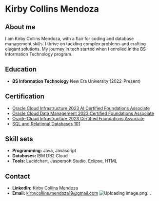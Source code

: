 # Kirby Collins Mendoza

## About me

I am Kirby Collins Mendoza, with a flair for coding and database management skills. I thrive on tackling complex problems and crafting elegant solutions. My journey in tech started when I enrolled in the BS Information Technology program.

## Education

- **BS Information Technology**
  New Era University (2022-Present)

## Certification

- [Oracle Cloud Infrastructure 2023 AI Certified Foundations Associate](<[Certification_Link](https://catalog-education.oracle.com/pls/certview/sharebadge?id=EC9CD115725C77957A833A74DBA71C4D644B7C43E7E5CAA95BF0B1EA00BCF6C4)>)
- [Oracle Cloud Data Management 2023 Certified Foundations Associate](<[Certification_Link](https://catalog-education.oracle.com/pls/certview/sharebadge?id=D3DBD0D0B5292B5B7BA794518B051A0A52BDB3FB563A1620A372EBD617139923)>)
- [Oracle Cloud Infrastructure 2023 Certified Foundations Associate](<[Certification_Link](https://catalog-education.oracle.com/pls/certview/sharebadge?id=B2412F38015901C7B8832BE1452743863A31C10FE12424855407C012FBD46DFA)>)
- [SQL and Relational Databases 101](<[Certification_Link](https://courses.cognitiveclass.ai/certificates/0fb9d2965018454e9e7fa73b841d4844?fbclid=IwAR3G0G-ECeomw9cvvjzFQgJ1S7KzdVC-_xLUfuDGD2_ThMvCRa6FcRX4MWg)>)

## Skill sets

- **Programming:** Java, Javascript
- **Databases:** IBM DB2 Cloud
- **Tools:** Lucidchart, Jaspersoft Studio, Eclipse, HTML

## Contact

- **LinkedIn:** [Kirby Collins Mendoza](https://www.linkedin.com/in/kirby-collins-6b40382a0/)
- **Email:** [kirbycollins.mendoza19@gmail.com](mailto:kirbycollins.mendoza19@gmail.com)
![Uploading image.png…]()

